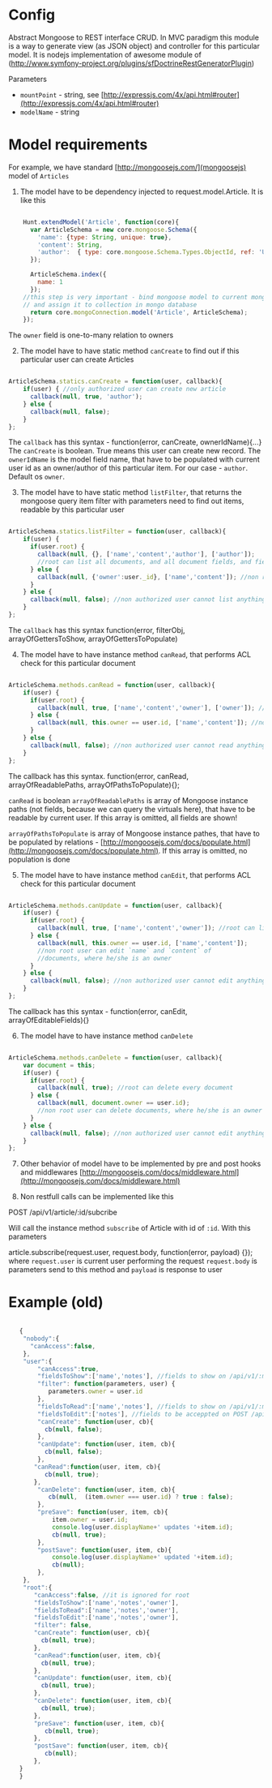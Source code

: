Config
==============================

Abstract Mongoose to REST interface CRUD. In MVC paradigm  this module is a way
to generate view (as JSON object) and controller for this particular model.
It is nodejs implementation of awesome module of (http://www.symfony-project.org/plugins/sfDoctrineRestGeneratorPlugin)

Parameters

-  `mountPoint` - string, see [http://expressjs.com/4x/api.html#router](http://expressjs.com/4x/api.html#router)
-  `modelName` - string


Model requirements
==============================

For example, we have standard [http://mongoosejs.com/](mongoosejs) model of `Articles`


1) The model have to be dependency injected to request.model.Article. It is like this

```javascript

    Hunt.extendModel('Article', function(core){
      var ArticleSchema = new core.mongoose.Schema({
        'name': {type: String, unique: true},
        'content': String,
        'author':  { type: core.mongoose.Schema.Types.ObjectId, ref: 'User' }
      });

      ArticleSchema.index({
        name: 1
      });
    //this step is very important - bind mongoose model to current mongo database connection
    // and assign it to collection in mongo database
      return core.mongoConnection.model('Article', ArticleSchema);
    });

```
The `owner` field is one-to-many relation to owners

2) The model have to have static method `canCreate` to find out if this particular user can create Articles

```javascript

ArticleSchema.statics.canCreate = function(user, callback){
    if(user) { //only authorized user can create new article
      callback(null, true, 'author');
    } else {
      callback(null, false);
    }
};

```

The `callback` has this syntax - function(error, canCreate, ownerIdName){...}
The `canCreate` is boolean. True means this user can create new record.
The `ownerIdName` is the model field name, that have to be populated with current
user id as an owner/author of this particular item. For our case - `author`. Default os `owner`.

3) The model have to have static method `listFilter`, that returns the mongoose query item
 filter with parameters need to find out items, readable by this particular user

```javascript

ArticleSchema.statics.listFilter = function(user, callback){
    if(user) {
      if(user.root) {
        callback(null, {}, ['name','content','author'], ['author']);
        //root can list all documents, and all document fields, and field of author is populated
      } else {
        callback(null, {'owner':user._id}, ['name','content']); //non root user can see documents, where he/she is an owner
      }
    } else {
      callback(null, false); //non authorized user cannot list anything!
    }
};

```

The `callback` has this syntax function(error, filterObj, arrayOfGettersToShow, arrayOfGettersToPopulate)

4) The model have to have instance method `canRead`, that performs ACL check for this particular document

```javascript

ArticleSchema.methods.canRead = function(user, callback){
    if(user) {
      if(user.root) {
        callback(null, true, ['name','content','owner'], ['owner']); //root can list all fields, with populating author
      } else {
        callback(null, this.owner == user.id, ['name','content']); //non root user can see documents, where he/she is an owner
      }
    } else {
      callback(null, false); //non authorized user cannot read anything!
    }
};

```

The callback has this syntax.
function(error, canRead, arrayOfReadablePaths, arrayOfPathsToPopulate){};

`canRead` is boolean
`arrayOfReadablePaths` is array of Mongoose instance paths (not fields, because we can query the virtuals here),
that have to be readable by current user. If this array is omitted, all fields are shown!

`arrayOfPathsToPopulate` is array of Mongoose instance pathes, that have to be populated by relations -
[http://mongoosejs.com/docs/populate.html](http://mongoosejs.com/docs/populate.html).
If this array is omitted, no population is done


5) The model have to have instance method `canEdit`, that performs ACL check for this particular document

```javascript

ArticleSchema.methods.canUpdate = function(user, callback){
    if(user) {
      if(user.root) {
        callback(null, true, ['name','content','owner']); //root can list all documents and all document fields, with populating author
      } else {
        callback(null, this.owner == user.id, ['name','content']);
        //non root user can edit `name` and `content` of
        //documents, where he/she is an owner
      }
    } else {
      callback(null, false); //non authorized user cannot edit anything!
    }
};

```

The callback has this syntax - function(error, canEdit, arrayOfEditableFields){}

6) The model have to have instance method `canDelete`

```javascript

ArticleSchema.methods.canDelete = function(user, callback){
    var document = this;
    if(user) {
      if(user.root) {
        callback(null, true); //root can delete every document
      } else {
        callback(null, document.owner == user.id);
        //non root user can delete documents, where he/she is an owner
      }
    } else {
      callback(null, false); //non authorized user cannot edit anything!
    }
};

```

7) Other behavior of model have to be implemented by pre and post hooks and middlewares
[http://mongoosejs.com/docs/middleware.html](http://mongoosejs.com/docs/middleware.html)

8) Non restfull calls can be implemented like this

POST /api/v1/article/:id/subcribe

Will call the instance method `subscribe` of Article with id of `:id`.
With this parameters

article.subscribe(request.user, request.body, function(error, payload) {});
where
`request.user` is current user performing the request
`request.body` is parameters send to this method
and `payload` is response to user


Example (old)
==============================

```javascript

   {
    "nobody":{
      "canAccess":false,
    },
    "user":{
        "canAccess":true,
        "fieldsToShow":['name','notes'], //fields to show on /api/v1/:modelName
        "filter": function(parameters, user) {
           parameters.owner = user.id
        },
        "fieldsToRead":['name','notes'], //fields to show on /api/v1/:modelName/:id
        "fieldsToEdit":['notes'], //fields to be acceppted on POST /api/v1/:modelName or PUT /api/v1/:modelName/:id
        "canCreate": function(user, cb){
          cb(null, false);
        },
        "canUpdate": function(user, item, cb){
          cb(null, false);
        },
       "canRead":function(user, item, cb){
          cb(null, true);
       },
        "canDelete": function(user, item, cb){
           cb(null,  (item.owner === user.id) ? true : false);
        },
        "preSave": function(user, item, cb){
            item.owner = user.id;
            console.log(user.displayName+' updates '+item.id);
            cb(null, true);
        },
        "postSave": function(user, item, cb){
            console.log(user.displayName+' updated '+item.id);
            cb(null);
        },
    },
    "root":{
       "canAccess":false, //it is ignored for root
       "fieldsToShow":['name','notes','owner'],
       "fieldsToRead":['name','notes','owner'],
       "fieldsToEdit":['name','notes','owner'],
       "filter": false,
       "canCreate": function(user, cb){
         cb(null, true);
       },
       "canRead":function(user, item, cb){
         cb(null, true);
       },
       "canUpdate": function(user, item, cb){
         cb(null, true);
       },
       "canDelete": function(user, item, cb){
         cb(null, true);
       },
       "preSave": function(user, item, cb){
          cb(null, true);
       },
       "postSave": function(user, item, cb){
          cb(null);
       },
   }
   }


```
